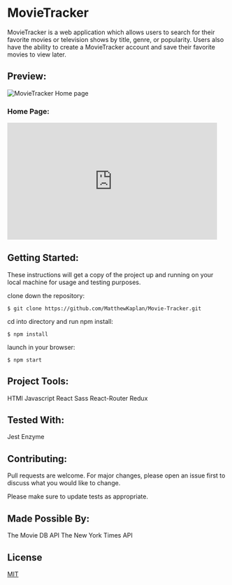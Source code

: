 # MovieTracker

MovieTracker is a web application which allows users to search for their favorite movies or television shows by title, genre, or popularity. Users also have the ability to create a MovieTracker account and save their favorite movies to view later.

## Preview: 

<img src="src/assets/media/MovieTracker-HomePage.jpg" alt="MovieTracker Home page">

### Home Page:


<div><iframe src="https://giphy.com/embed/QBLsBF1YYgJxdmz9BS" width="480" height="268" frameBorder="0" class="giphy-embed" allowFullScreen></iframe><p><a href="https://giphy.com/gifs/QBLsBF1YYgJxdmz9BS"></a></p></div>

## Getting Started:

These instructions will get a copy of the project up and running on your local machine for usage and testing purposes.

clone down the repository:
```
$ git clone https://github.com/MatthewKaplan/Movie-Tracker.git
```

cd into directory and run npm install:
```
$ npm install
```

launch in your browser:
```
$ npm start
```

## Project Tools:
HTMl
Javascript
React
Sass
React-Router
Redux

## Tested With:
Jest
Enzyme

## Contributing:

Pull requests are welcome. For major changes, please open an issue first to discuss what you would like to change.

Please make sure to update tests as appropriate.

## Made Possible By: 

The Movie DB API
The New York Times API

## License

[MIT](https://choosealicense.com/licenses/mit/)
